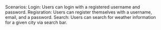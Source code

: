 Scenarios:
  Login:
    Users can login with a registered username and password.
  Regisration:
    Users can register themselves with a username, email, and a password.
  Search:
    Users can search for weather information for a given city via search bar.
